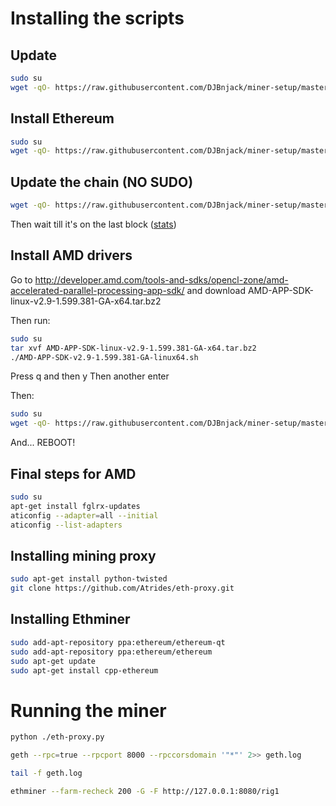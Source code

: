 # Installing the scripts

## Update
```bash
sudo su
wget -qO- https://raw.githubusercontent.com/DJBnjack/miner-setup/master/update.sh | sh
```

## Install Ethereum
```bash
sudo su
wget -qO- https://raw.githubusercontent.com/DJBnjack/miner-setup/master/ethereum.sh | sh
```

## Update the chain (NO SUDO)
```bash
wget -qO- https://raw.githubusercontent.com/DJBnjack/miner-setup/master/importchain.sh | sh
```
Then wait till it's on the last block ([stats](https://ethstats.net/))

## Install AMD drivers
Go to http://developer.amd.com/tools-and-sdks/opencl-zone/amd-accelerated-parallel-processing-app-sdk/
and download AMD-APP-SDK-linux-v2.9-1.599.381-GA-x64.tar.bz2

Then run:
```bash
sudo su
tar xvf AMD-APP-SDK-linux-v2.9-1.599.381-GA-x64.tar.bz2
./AMD-APP-SDK-v2.9-1.599.381-GA-linux64.sh
```
Press q and then y
Then another enter

Then:
```bash
sudo su
wget -qO- https://raw.githubusercontent.com/DJBnjack/miner-setup/master/amd.sh | sh
```

And... REBOOT!

## Final steps for AMD
```bash
sudo su
apt-get install fglrx-updates
aticonfig --adapter=all --initial
aticonfig --list-adapters
```
## Installing mining proxy
```bash
sudo apt-get install python-twisted
git clone https://github.com/Atrides/eth-proxy.git
```

## Installing Ethminer
```bash
sudo add-apt-repository ppa:ethereum/ethereum-qt
sudo add-apt-repository ppa:ethereum/ethereum
sudo apt-get update
sudo apt-get install cpp-ethereum
```

# Running the miner
```bash
python ./eth-proxy.py
```

```bash
geth --rpc=true --rpcport 8000 --rpccorsdomain '"*"' 2>> geth.log
```

```bash
tail -f geth.log
```

```bash
ethminer --farm-recheck 200 -G -F http://127.0.0.1:8080/rig1
```
